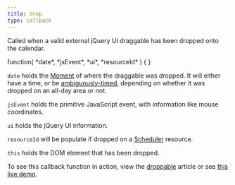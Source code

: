 ```yaml
---
title: drop
type: callback
---
```


Called when a valid external jQuery UI draggable has been dropped onto the calendar.

<div class='spec' markdown='1'>
function( *date*, *jsEvent*, *ui*, *resourceId* ) { }
</div>

`date` holds the [Moment](moment) of where the draggable was dropped. It will either have a time, or be [ambiguously-timed](moment#ambiguously-timed), depending on whether it was dropped on an all-day area or not.

`jsEvent` holds the primitive JavaScript event, with information like mouse coordinates.

`ui` holds the jQuery UI information.

`resourceId` will be populate if dropped on a [Scheduler](scheduler) resource.

`this` holds the DOM element that has been dropped.

To see this callback function in action, view the [droppable](droppable) article or see [this live demo](external-dragging-demo).
